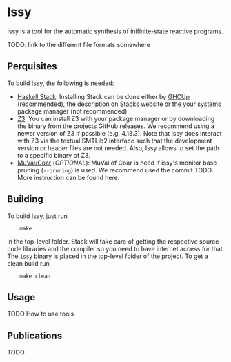 # Issy

Issy is a tool for the automatic synthesis of inifinite-state reactive programs. 

TODO: link to the different file formats somewhere

## Perquisites

To build Issy, the following is needed: 
- [Haskell Stack](https://www.haskellstack.org/): Installing Stack can be done either by [GHCUp](https://www.haskell.org/ghcup/) (recommended), the description on Stacks website or the your systems package manager (not recommended). 
- [Z3](https://github.com/Z3Prover/z3): You can install Z3 with your package manager or by downloading the binary from the projects GitHub releases. We recommend using a newer version of Z3 if possible (e.g. 4.13.3). Note that Issy does interact with Z3 via the textual SMTLib2 interface such that the development version or header files are not needed. Also, Issy allows to set the path to a specific binary of Z3.
- [MuVal/Coar](https://github.com/hiroshi-unno/coar) (*OPTIONAL*): MuVal of Coar is need if issy's monitor base pruning (``--pruning``) is used. We recommend used the commit TODO. More instruction can be found here.

## Building

To build Issy, just run
```
    make 
```
in the top-level folder. Stack will take care of getting the respective source code libraries and the compiler so you need to have internet access for that. The ``issy`` binary is placed in the top-level folder of the project. To get a clean build run
```
    make clean
```

## Usage

TODO How to use tools

## Publications

TODO
